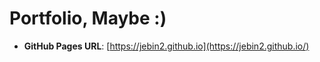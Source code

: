 # Portfolio, Maybe :)
- **GitHub Pages URL**: [https://jebin2.github.io](https://jebin2.github.io/)
